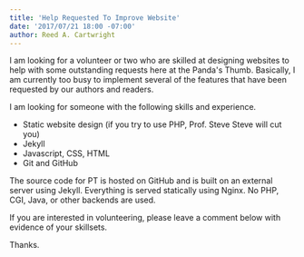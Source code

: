 ```yaml
---
title: 'Help Requested To Improve Website'
date: '2017/07/21 18:00 -07:00'
author: Reed A. Cartwright
---
```


I am looking for a volunteer or two who are skilled
at designing websites to help with some outstanding
requests here at the Panda's Thumb.
Basically, I am currently too busy to implement
several of the features that have been requested by
our authors and readers.

I am looking for someone with the following skills and experience.

* Static website design (if you try to use PHP, Prof. Steve Steve will cut you)
* Jekyll
* Javascript, CSS, HTML
* Git and GitHub

The source code for PT is hosted on GitHub and is built on an external server
using Jekyll. Everything is served statically using Nginx.
No PHP, CGI, Java, or other backends are used.

If you are interested in volunteering, please leave a comment below with
evidence of your skillsets.

Thanks.